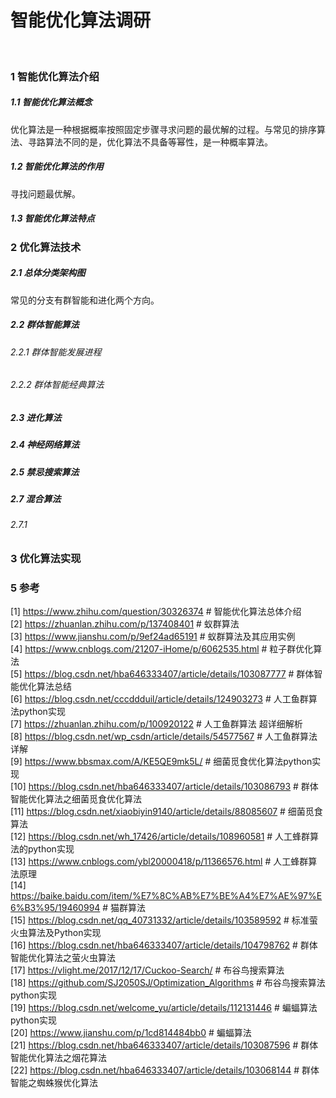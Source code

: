 # 智能优化算法调研
 
### 1	智能优化算法介绍
##### 1.1	智能优化算法概念
优化算法是一种根据概率按照固定步骤寻求问题的最优解的过程。与常见的排序算法、寻路算法不同的是，优化算法不具备等幂性，是一种概率算法。<br>
##### 1.2	智能优化算法的作用
寻找问题最优解。<br>
##### 1.3	智能优化算法特点
### 2	优化算法技术
##### 2.1	总体分类架构图
常见的分支有群智能和进化两个方向。<br>
##### 2.2	群体智能算法
###### 2.2.1	群体智能发展进程
###### 2.2.2	群体智能经典算法
##### 2.3	进化算法
##### 2.4	神经网络算法
##### 2.5	禁忌搜索算法
##### 2.7	混合算法
###### 2.7.1	
### 3	优化算法实现
### 5	参考         
[1]	https://www.zhihu.com/question/30326374 # 智能优化算法总体介绍<br>
[2]	https://zhuanlan.zhihu.com/p/137408401 # 蚁群算法<br>
[3]	https://www.jianshu.com/p/9ef24ad65191 # 蚁群算法及其应用实例<br>
[4]	https://www.cnblogs.com/21207-iHome/p/6062535.html # 粒子群优化算法<br>
[5]	https://blog.csdn.net/hba646333407/article/details/103087777 # 群体智能优化算法总结<br>
[6]	https://blog.csdn.net/cccddduil/article/details/124903273 # 人工鱼群算法python实现<br>
[7]	https://zhuanlan.zhihu.com/p/100920122 # 人工鱼群算法 超详细解析<br>
[8]	https://blog.csdn.net/wp_csdn/article/details/54577567 # 人工鱼群算法详解<br>
[9]	https://www.bbsmax.com/A/KE5QE9mk5L/ # 细菌觅食优化算法python实现<br>
[10]	https://blog.csdn.net/hba646333407/article/details/103086793 # 群体智能优化算法之细菌觅食优化算法<br>
[11]	https://blog.csdn.net/xiaobiyin9140/article/details/88085607 # 细菌觅食算法<br>
[12]	https://blog.csdn.net/wh_17426/article/details/108960581 # 人工蜂群算法的python实现<br>
[13]	https://www.cnblogs.com/ybl20000418/p/11366576.html # 人工蜂群算法原理<br>
[14]	https://baike.baidu.com/item/%E7%8C%AB%E7%BE%A4%E7%AE%97%E6%B3%95/19460994 # 猫群算法<br>
[15]	https://blog.csdn.net/qq_40731332/article/details/103589592 # 标准萤火虫算法及Python实现<br>
[16]	https://blog.csdn.net/hba646333407/article/details/104798762 # 群体智能优化算法之萤火虫算法<br>
[17]	https://vlight.me/2017/12/17/Cuckoo-Search/ # 布谷鸟搜索算法<br>
[18]	https://github.com/SJ2050SJ/Optimization_Algorithms # 布谷鸟搜索算法python实现<br>
[19]	https://blog.csdn.net/welcome_yu/article/details/112131446 # 蝙蝠算法python实现<br>
[20]	https://www.jianshu.com/p/1cd814484bb0 # 蝙蝠算法<br>
[21]	https://blog.csdn.net/hba646333407/article/details/103087596 # 群体智能优化算法之烟花算法<br>
[22]	https://blog.csdn.net/hba646333407/article/details/103068144 # 群体智能之蜘蛛猴优化算法<br>


   
